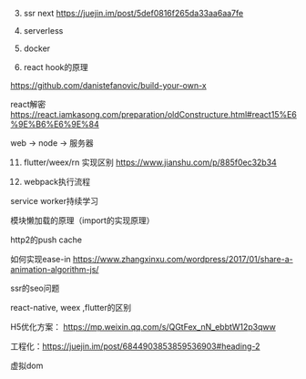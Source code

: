 3. ssr next https://juejin.im/post/5def0816f265da33aa6aa7fe

6. serverless

7. docker
 


10. react hook的原理

https://github.com/danistefanovic/build-your-own-x

react解密
https://react.iamkasong.com/preparation/oldConstructure.html#react15%E6%9E%B6%E6%9E%84

web -> node -> 服务器

11. flutter/weex/rn 实现区别
https://www.jianshu.com/p/885f0ec32b34

12. webpack执行流程

service worker持续学习

模块懒加载的原理（import的实现原理）

http2的push cache 

如何实现ease-in
https://www.zhangxinxu.com/wordpress/2017/01/share-a-animation-algorithm-js/

ssr的seo问题

react-native, weex ,flutter的区别


H5优化方案： https://mp.weixin.qq.com/s/QGtFex_nN_ebbtW12p3qww


工程化：https://juejin.im/post/6844903853859536903#heading-2

虚拟dom


